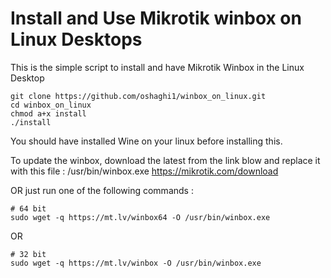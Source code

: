 # Install and Use Mikrotik winbox on Linux Desktops
This is the simple script to install and have  Mikrotik Winbox in the Linux Desktop



```
git clone https://github.com/oshaghi1/winbox_on_linux.git
cd winbox_on_linux
chmod a+x install
./install

```

You should have installed Wine on your linux before installing this.



To update the winbox, download the latest from the link blow and replace it with this file : /usr/bin/winbox.exe
https://mikrotik.com/download

OR just run one of the following commands :
```
# 64 bit
sudo wget -q https://mt.lv/winbox64 -O /usr/bin/winbox.exe
```
OR
```
# 32 bit
sudo wget -q https://mt.lv/winbox -O /usr/bin/winbox.exe

```
